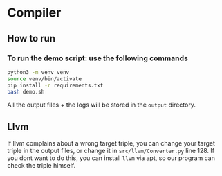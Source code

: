 # Compiler

## How to run
### To run the demo script: use the following commands
```bash
python3 -m venv venv
source venv/bin/activate
pip install -r requirements.txt
bash demo.sh
```
All the output files + the logs will be stored in the `output` directory.

## Llvm
If llvm complains about a wrong target triple, you can change your target triple in the output files, or change it in `src/llvm/Converter.py` line 128. 
If you dont want to do this, you can install `llvm` via apt, so our program can check the triple himself.